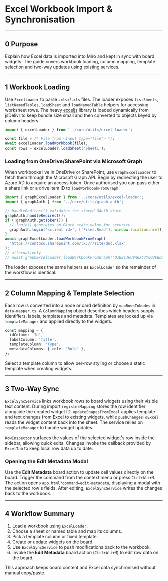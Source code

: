 # Excel Workbook Import & Synchronisation

---

## 0 Purpose

Explain how Excel data is imported into Miro and kept in sync with board
widgets. The guide covers workbook loading, column mapping, template selection
and two-way updates using existing services.

---

## 1 Workbook Loading

Use `ExcelLoader` to parse `.xlsx`/`.xls` files. The loader exposes
`listSheets`, `listNamedTables`, `loadSheet` and `loadNamedTable` helpers for
accessing worksheet rows. The heavy
[exceljs](https://github.com/exceljs/exceljs) library is loaded dynamically from
jsDelivr to keep bundle size small and then converted to objects keyed by column
headers.

```ts
import { excelLoader } from '../core/utils/excel-loader';

const file = /* File from <input type="file"> */;
await excelLoader.loadWorkbook(file);
const rows = excelLoader.loadSheet('Sheet1');
```

### Loading from OneDrive/SharePoint via Microsoft Graph

When workbooks live in OneDrive or SharePoint, use `GraphExcelLoader` to fetch
them through the Microsoft Graph API. Begin by redirecting the user to Azure AD
to acquire an access token. Once authorised you can pass either a share link or
a drive item ID to `loadWorkbookFromGraph`:

```ts
import { graphExcelLoader } from '../core/utils/excel-loader';
import { graphAuth } from '../core/utils/graph-auth';

// handleRedirect() validates the stored OAuth state
graphAuth.handleRedirect();
if (!graphAuth.getToken()) {
  // login() generates an OAuth state value for security
  graphAuth.login('<client id>', ['Files.Read'], window.location.href);
}
await graphExcelLoader.loadWorkbookFromGraph(
  'https://contoso.sharepoint.com/:x:/r/site/doc.xlsx',
);
// alternatively
// await graphExcelLoader.loadWorkbookFromGraph('01B2LJ6UYA6XC7YQO3FBD2I7RBXWJKG6SY');
```

The loader exposes the same helpers as `ExcelLoader` so the remainder of the
workflow is identical.

---

## 2 Column Mapping & Template Selection

Each row is converted into a node or card definition by `mapRowsToNodes` in
`data-mapper.ts`. A `ColumnMapping` object describes which headers supply
identifiers, labels, templates and metadata. Templates are looked up via
`templateManager` and applied directly to the widgets.

```ts
const mapping = {
  idColumn: 'Id',
  labelColumn: 'Title',
  templateColumn: 'Type',
  metadataColumns: { role: 'Role' },
};
```

Select a template column to allow per-row styling or choose a static template
when creating widgets.

---

## 3 Two-Way Sync

`ExcelSyncService` links workbook rows to board widgets using their visible text
content. During import `registerMapping` stores the row identifier alongside the
created widget ID. `updateShapesFromExcel` applies template and text changes
from Excel to existing widgets, while `pushChangesToExcel` reads the widget
content back into the sheet. The service relies on `templateManager` to handle
widget updates.

`RowInspector` surfaces the values of the selected widget's row inside the
sidebar, allowing quick edits. Changes invoke the callback provided by
`ExcelTab` to keep local row data up to date.

### Opening the Edit Metadata Modal

Use the **Edit Metadata** board action to update cell values directly on the
board. Trigger the command from the context menu or press `Ctrl+Alt+M`. The
action opens `app.html?command=edit-metadata`, displaying a modal with the
selected row's fields. After editing, `ExcelSyncService` writes the changes back
to the workbook.

---

## 4 Workflow Summary

1. Load a workbook using `ExcelLoader`.
2. Choose a sheet or named table and map its columns.
3. Pick a template column or fixed template.
4. Create or update widgets on the board.
5. Use `ExcelSyncService` to push modifications back to the workbook.
6. Invoke the **Edit Metadata** board action (`Ctrl+Alt+M`) to edit row data on
   the board.

This approach keeps board content and Excel data synchronised without manual
copy/paste.
